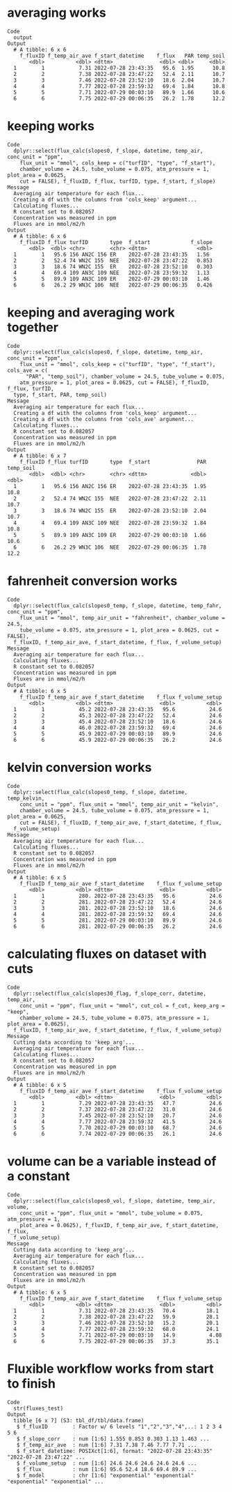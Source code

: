 # averaging works

    Code
      output
    Output
      # A tibble: 6 x 6
        f_fluxID f_temp_air_ave f_start_datetime    f_flux   PAR temp_soil
           <dbl>          <dbl> <dttm>               <dbl> <dbl>     <dbl>
      1        1           7.31 2022-07-28 23:43:35   95.6  1.95      10.8
      2        2           7.38 2022-07-28 23:47:22   52.4  2.11      10.7
      3        3           7.46 2022-07-28 23:52:10   18.6  2.04      10.7
      4        4           7.77 2022-07-28 23:59:32   69.4  1.84      10.8
      5        5           7.71 2022-07-29 00:03:10   89.9  1.66      10.6
      6        6           7.75 2022-07-29 00:06:35   26.2  1.78      12.2

# keeping works

    Code
      dplyr::select(flux_calc(slopes0, f_slope, datetime, temp_air, conc_unit = "ppm",
        flux_unit = "mmol", cols_keep = c("turfID", "type", "f_start"),
        chamber_volume = 24.5, tube_volume = 0.075, atm_pressure = 1, plot_area = 0.0625,
        cut = FALSE), f_fluxID, f_flux, turfID, type, f_start, f_slope)
    Message
      Averaging air temperature for each flux...
      Creating a df with the columns from 'cols_keep' argument...
      Calculating fluxes...
      R constant set to 0.082057
      Concentration was measured in ppm
      Fluxes are in mmol/m2/h
    Output
      # A tibble: 6 x 6
        f_fluxID f_flux turfID       type  f_start             f_slope
           <dbl>  <dbl> <chr>        <chr> <dttm>                <dbl>
      1        1   95.6 156 AN2C 156 ER    2022-07-28 23:43:35   1.56 
      2        2   52.4 74 WN2C 155  NEE   2022-07-28 23:47:22   0.853
      3        3   18.6 74 WN2C 155  ER    2022-07-28 23:52:10   0.303
      4        4   69.4 109 AN3C 109 NEE   2022-07-28 23:59:32   1.13 
      5        5   89.9 109 AN3C 109 ER    2022-07-29 00:03:10   1.46 
      6        6   26.2 29 WN3C 106  NEE   2022-07-29 00:06:35   0.426

# keeping and averaging work together

    Code
      dplyr::select(flux_calc(slopes0, f_slope, datetime, temp_air, conc_unit = "ppm",
        flux_unit = "mmol", cols_keep = c("turfID", "type", "f_start"), cols_ave = c(
          "PAR", "temp_soil"), chamber_volume = 24.5, tube_volume = 0.075,
        atm_pressure = 1, plot_area = 0.0625, cut = FALSE), f_fluxID, f_flux, turfID,
      type, f_start, PAR, temp_soil)
    Message
      Averaging air temperature for each flux...
      Creating a df with the columns from 'cols_keep' argument...
      Creating a df with the columns from 'cols_ave' argument...
      Calculating fluxes...
      R constant set to 0.082057
      Concentration was measured in ppm
      Fluxes are in mmol/m2/h
    Output
      # A tibble: 6 x 7
        f_fluxID f_flux turfID       type  f_start               PAR temp_soil
           <dbl>  <dbl> <chr>        <chr> <dttm>              <dbl>     <dbl>
      1        1   95.6 156 AN2C 156 ER    2022-07-28 23:43:35  1.95      10.8
      2        2   52.4 74 WN2C 155  NEE   2022-07-28 23:47:22  2.11      10.7
      3        3   18.6 74 WN2C 155  ER    2022-07-28 23:52:10  2.04      10.7
      4        4   69.4 109 AN3C 109 NEE   2022-07-28 23:59:32  1.84      10.8
      5        5   89.9 109 AN3C 109 ER    2022-07-29 00:03:10  1.66      10.6
      6        6   26.2 29 WN3C 106  NEE   2022-07-29 00:06:35  1.78      12.2

# fahrenheit conversion works

    Code
      dplyr::select(flux_calc(slopes0_temp, f_slope, datetime, temp_fahr, conc_unit = "ppm",
        flux_unit = "mmol", temp_air_unit = "fahrenheit", chamber_volume = 24.5,
        tube_volume = 0.075, atm_pressure = 1, plot_area = 0.0625, cut = FALSE),
      f_fluxID, f_temp_air_ave, f_start_datetime, f_flux, f_volume_setup)
    Message
      Averaging air temperature for each flux...
      Calculating fluxes...
      R constant set to 0.082057
      Concentration was measured in ppm
      Fluxes are in mmol/m2/h
    Output
      # A tibble: 6 x 5
        f_fluxID f_temp_air_ave f_start_datetime    f_flux f_volume_setup
           <dbl>          <dbl> <dttm>               <dbl>          <dbl>
      1        1           45.2 2022-07-28 23:43:35   95.6           24.6
      2        2           45.3 2022-07-28 23:47:22   52.4           24.6
      3        3           45.4 2022-07-28 23:52:10   18.6           24.6
      4        4           46.0 2022-07-28 23:59:32   69.4           24.6
      5        5           45.9 2022-07-29 00:03:10   89.9           24.6
      6        6           45.9 2022-07-29 00:06:35   26.2           24.6

# kelvin conversion works

    Code
      dplyr::select(flux_calc(slopes0_temp, f_slope, datetime, temp_kelvin,
        conc_unit = "ppm", flux_unit = "mmol", temp_air_unit = "kelvin",
        chamber_volume = 24.5, tube_volume = 0.075, atm_pressure = 1, plot_area = 0.0625,
        cut = FALSE), f_fluxID, f_temp_air_ave, f_start_datetime, f_flux,
      f_volume_setup)
    Message
      Averaging air temperature for each flux...
      Calculating fluxes...
      R constant set to 0.082057
      Concentration was measured in ppm
      Fluxes are in mmol/m2/h
    Output
      # A tibble: 6 x 5
        f_fluxID f_temp_air_ave f_start_datetime    f_flux f_volume_setup
           <dbl>          <dbl> <dttm>               <dbl>          <dbl>
      1        1           280. 2022-07-28 23:43:35   95.6           24.6
      2        2           281. 2022-07-28 23:47:22   52.4           24.6
      3        3           281. 2022-07-28 23:52:10   18.6           24.6
      4        4           281. 2022-07-28 23:59:32   69.4           24.6
      5        5           281. 2022-07-29 00:03:10   89.9           24.6
      6        6           281. 2022-07-29 00:06:35   26.2           24.6

# calculating fluxes on dataset with cuts

    Code
      dplyr::select(flux_calc(slopes30_flag, f_slope_corr, datetime, temp_air,
        conc_unit = "ppm", flux_unit = "mmol", cut_col = f_cut, keep_arg = "keep",
        chamber_volume = 24.5, tube_volume = 0.075, atm_pressure = 1, plot_area = 0.0625),
      f_fluxID, f_temp_air_ave, f_start_datetime, f_flux, f_volume_setup)
    Message
      Cutting data according to 'keep_arg'...
      Averaging air temperature for each flux...
      Calculating fluxes...
      R constant set to 0.082057
      Concentration was measured in ppm
      Fluxes are in mmol/m2/h
    Output
      # A tibble: 6 x 5
        f_fluxID f_temp_air_ave f_start_datetime    f_flux f_volume_setup
           <dbl>          <dbl> <dttm>               <dbl>          <dbl>
      1        1           7.29 2022-07-28 23:43:35   47.7           24.6
      2        2           7.37 2022-07-28 23:47:22   31.0           24.6
      3        3           7.45 2022-07-28 23:52:10   20.7           24.6
      4        4           7.77 2022-07-28 23:59:32   41.5           24.6
      5        5           7.70 2022-07-29 00:03:10   68.7           24.6
      6        6           7.74 2022-07-29 00:06:35   26.1           24.6

# volume can be a variable instead of a constant

    Code
      dplyr::select(flux_calc(slopes0_vol, f_slope, datetime, temp_air, volume,
        conc_unit = "ppm", flux_unit = "mmol", tube_volume = 0.075, atm_pressure = 1,
        plot_area = 0.0625), f_fluxID, f_temp_air_ave, f_start_datetime, f_flux,
      f_volume_setup)
    Message
      Cutting data according to 'keep_arg'...
      Averaging air temperature for each flux...
      Calculating fluxes...
      R constant set to 0.082057
      Concentration was measured in ppm
      Fluxes are in mmol/m2/h
    Output
      # A tibble: 6 x 5
        f_fluxID f_temp_air_ave f_start_datetime    f_flux f_volume_setup
           <dbl>          <dbl> <dttm>               <dbl>          <dbl>
      1        1           7.31 2022-07-28 23:43:35   70.4          18.1 
      2        2           7.38 2022-07-28 23:47:22   59.9          28.1 
      3        3           7.46 2022-07-28 23:52:10   15.2          20.1 
      4        4           7.77 2022-07-28 23:59:32   68.0          24.1 
      5        5           7.71 2022-07-29 00:03:10   14.9           4.08
      6        6           7.75 2022-07-29 00:06:35   37.3          35.1 

# Fluxible workflow works from start to finish

    Code
      str(fluxes_test)
    Output
      tibble [6 x 7] (S3: tbl_df/tbl/data.frame)
       $ f_fluxID        : Factor w/ 6 levels "1","2","3","4",..: 1 2 3 4 5 6
       $ f_slope_corr    : num [1:6] 1.555 0.853 0.303 1.13 1.463 ...
       $ f_temp_air_ave  : num [1:6] 7.31 7.38 7.46 7.77 7.71 ...
       $ f_start_datetime: POSIXct[1:6], format: "2022-07-28 23:43:35" "2022-07-28 23:47:22" ...
       $ f_volume_setup  : num [1:6] 24.6 24.6 24.6 24.6 24.6 ...
       $ f_flux          : num [1:6] 95.6 52.4 18.6 69.4 89.9 ...
       $ f_model         : chr [1:6] "exponential" "exponential" "exponential" "exponential" ...

